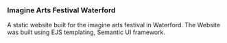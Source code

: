 ### Imagine Arts Festival Waterford

A static website built for the imagine arts festival in Waterford. The Website was built using EJS templating, Semantic UI framework.